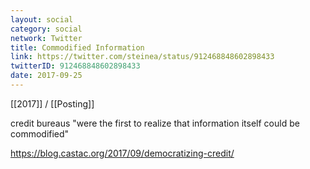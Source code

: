```yaml
---
layout: social
category: social
network: Twitter
title: Commodified Information
link: https://twitter.com/steinea/status/912468848602898433
twitterID: 912468848602898433
date: 2017-09-25
---
```


[[2017]] / [[Posting]]

credit bureaus "were the first to realize that information itself could be commodified"

<https://blog.castac.org/2017/09/democratizing-credit/>
